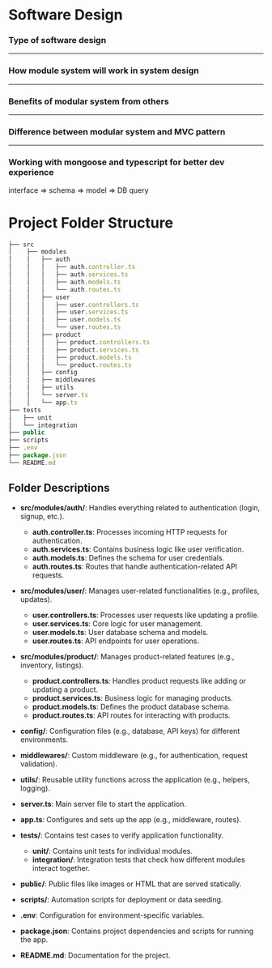 # Software Design

### Type of software design

---

### How module system will work in system design

---

### Benefits of modular system from others

---

### Difference between modular system and MVC pattern

---

### Working with mongoose and typescript for better dev experience

interface => schema => model => DB query

# Project Folder Structure

```javascript
├── src
│    ├── modules
│    │   ├── auth
│    │   │   ├── auth.controller.ts
│    │   │   ├── auth.services.ts
│    │   │   ├── auth.models.ts
│    │   │   └── auth.routes.ts
│    │   ├── user
│    │   │   ├── user.controllers.ts
│    │   │   ├── user.services.ts
│    │   │   ├── user.models.ts
│    │   │   └── user.routes.ts
│    │   ├── product
│    │   │   ├── product.controllers.ts
│    │   │   ├── product.services.ts
│    │   │   ├── product.models.ts
│    │   │   └── product.routes.ts
│    │   ├── config
│    │   ├── middlewares
│    │   ├── utils
│    │   └── server.ts
│    │   └── app.ts
├── tests
│   ├── unit
│   └── integration
├── public
├── scripts
├── .env
├── package.json
└── README.md
```

## Folder Descriptions

- **src/modules/auth/**: Handles everything related to authentication (login, signup, etc.).
  - **auth.controller.ts**: Processes incoming HTTP requests for authentication.
  - **auth.services.ts**: Contains business logic like user verification.
  - **auth.models.ts**: Defines the schema for user credentials.
  - **auth.routes.ts**: Routes that handle authentication-related API requests.
- **src/modules/user/**: Manages user-related functionalities (e.g., profiles, updates).
  - **user.controllers.ts**: Processes user requests like updating a profile.
  - **user.services.ts**: Core logic for user management.
  - **user.models.ts**: User database schema and models.
  - **user.routes.ts**: API endpoints for user operations.
- **src/modules/product/**: Manages product-related features (e.g., inventory, listings).
  - **product.controllers.ts**: Handles product requests like adding or updating a product.
  - **product.services.ts**: Business logic for managing products.
  - **product.models.ts**: Defines the product database schema.
  - **product.routes.ts**: API routes for interacting with products.
- **config/**: Configuration files (e.g., database, API keys) for different environments.
- **middlewares/**: Custom middleware (e.g., for authentication, request validation).
- **utils/**: Reusable utility functions across the application (e.g., helpers, logging).
- **server.ts**: Main server file to start the application.
- **app.ts**: Configures and sets up the app (e.g., middleware, routes).

- **tests/**: Contains test cases to verify application functionality.
  - **unit/**: Contains unit tests for individual modules.
  - **integration/**: Integration tests that check how different modules interact together.
- **public/**: Public files like images or HTML that are served statically.
- **scripts/**: Automation scripts for deployment or data seeding.

- **.env**: Configuration for environment-specific variables.

- **package.json**: Contains project dependencies and scripts for running the app.

- **README.md**: Documentation for the project.
